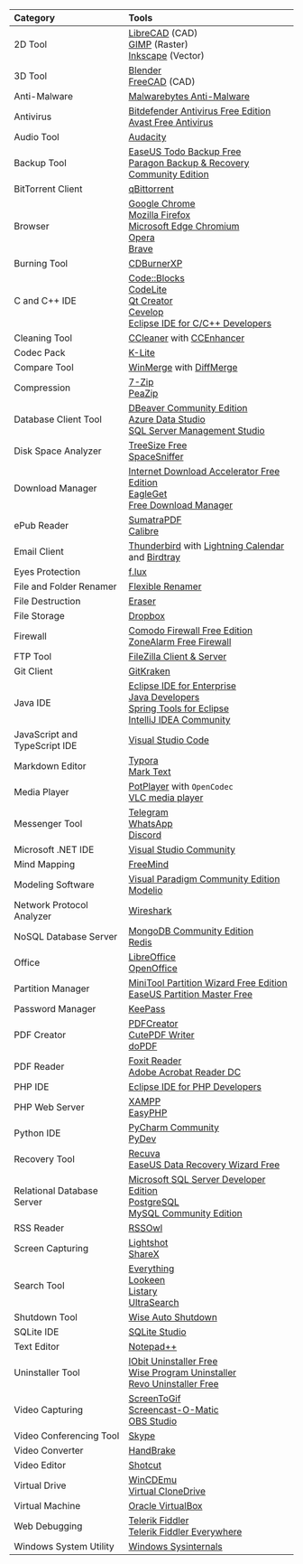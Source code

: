 | Category                      | Tools                                                        |
| :---------------------------- | :----------------------------------------------------------- |
| 2D Tool                       | [LibreCAD](https://librecad.org/) (CAD)<br>[GIMP](https://www.gimp.org/) (Raster)<br/>[Inkscape](https://inkscape.org/) (Vector) |
| 3D Tool                       | [Blender](https://www.blender.org/)<br/>[FreeCAD](https://www.freecadweb.org) (CAD) |
| Anti-Malware                  | [Malwarebytes Anti-Malware](https://www.malwarebytes.com/)   |
| Antivirus                     | [Bitdefender Antivirus Free Edition](https://www.bitdefender.com/solutions/free.html)<br/>[Avast Free Antivirus](https://www.avast.com/free-antivirus-download) |
| Audio Tool                    | [Audacity](https://www.audacityteam.org/)                    |
| Backup Tool                   | [EaseUS Todo Backup Free](https://www.easeus.com/backup-software/tb-free.html)<br/>[Paragon Backup & Recovery Community Edition](https://www.paragon-software.com/free/br-free/) |
| BitTorrent Client             | [qBittorrent](https://www.qbittorrent.org/)                  |
| Browser                       | [Google Chrome](https://www.google.com/chrome/)<br/>[Mozilla Firefox](https://www.mozilla.org/en-US/firefox/)<br/>[Microsoft Edge Chromium](https://www.microsoft.com/en-us/edge)<br/>[Opera](https://www.opera.com/)<br/>[Brave](https://brave.com/) |
| Burning Tool                  | [CDBurnerXP](https://cdburnerxp.se/en/home)                  |
| C and C++ IDE                 | [Code::Blocks](http://www.codeblocks.org/)<br/>[CodeLite](https://codelite.org/)<br/>[Qt Creator](https://www.qt.io/)<br/>[Cevelop](https://www.cevelop.com/)<br/>[Eclipse IDE for C/C++ Developers](https://www.eclipse.org/downloads/packages/) |
| Cleaning Tool                 | [CCleaner](https://www.ccleaner.com/) with [CCEnhancer](https://singularlabs.com/software/ccenhancer/) |
| Codec Pack                    | [K-Lite](https://codecguide.com/)                            |
| Compare Tool                  | [WinMerge](https://winmerge.org/) with [DiffMerge](https://sourcegear.com/diffmerge/) |
| Compression                   | [7-Zip](https://www.7-zip.org/)<br/>[PeaZip](https://www.peazip.org/) |
| Database Client Tool          | [DBeaver Community Edition](https://dbeaver.io/)<br/>[Azure Data Studio](https://docs.microsoft.com/en-us/sql/azure-data-studio/download-azure-data-studio)<br/>[SQL Server Management Studio](https://docs.microsoft.com/en-us/sql/ssms/download-sql-server-management-studio-ssms) |
| Disk Space Analyzer           | [TreeSize Free](https://www.jam-software.com/treesize_free)<br/>[SpaceSniffer](http://www.uderzo.it/main_products/space_sniffer/index.html) |
| Download Manager              | [Internet Download Accelerator Free Edition](https://westbyte.com/ida/)<br/>[EagleGet](http://www.eagleget.com/)<br/>[Free Download Manager](https://www.freedownloadmanager.org/) |
| ePub Reader                   | [SumatraPDF](https://www.sumatrapdfreader.org/free-pdf-reader.html)<br/>[Calibre](https://calibre-ebook.com/) |
| Email Client                  | [Thunderbird](https://www.thunderbird.net/en-US/) with [Lightning Calendar](https://www.thunderbird.net/en-US/calendar/) and [Birdtray](https://github.com/gyunaev/birdtray) |
| Eyes Protection               | [f.lux](https://justgetflux.com/)                            |
| File and Folder Renamer       | [Flexible Renamer](https://hp.vector.co.jp/authors/VA014830/english/FlexRena/) |
| File Destruction              | [Eraser](https://eraser.heidi.ie/)                           |
| File Storage                  | [Dropbox](https://www.dropbox.com/)                          |
| Firewall                      | [Comodo Firewall Free Edition](https://personalfirewall.comodo.com/)<br/>[ZoneAlarm Free Firewall](https://www.zonealarm.com/software/free-firewall) |
| FTP Tool                      | [FileZilla Client & Server](https://filezilla-project.org/)  |
| Git Client                    | [GitKraken](https://www.gitkraken.com/)                      |
| Java IDE                      | [Eclipse IDE for Enterprise<br/>Java Developers](https://www.eclipse.org/downloads/packages/)<br/>[Spring Tools for Eclipse](https://spring.io/tools)<br/>[IntelliJ IDEA Community](https://www.jetbrains.com/idea/download/) |
| JavaScript and TypeScript IDE | [Visual Studio Code](https://code.visualstudio.com/)         |
| Markdown Editor               | [Typora](https://typora.io/)<br/>[Mark Text](https://marktext.app/) |
| Media Player                  | [PotPlayer](https://potplayer.daum.net/) with `OpenCodec`<br/>[VLC media player](https://www.videolan.org/vlc/) |
| Messenger Tool                | [Telegram](https://telegram.org/)<br/>[WhatsApp](https://www.whatsapp.com/)<br/>[Discord](https://discordapp.com/) |
| Microsoft .NET IDE            | [Visual Studio Community](https://visualstudio.microsoft.com/vs/community/) |
| Mind Mapping                  | [FreeMind](http://freemind.sourceforge.net/wiki/index.php/Main_Page) |
| Modeling Software             | [Visual Paradigm Community Edition](https://www.visual-paradigm.com/editions/community/)<br/>[Modelio](https://www.modelio.org/) |
| Network Protocol Analyzer     | [Wireshark](https://www.wireshark.org/)                      |
| NoSQL Database Server         | [MongoDB Community Edition](https://www.mongodb.com/)<br/>[Redis](https://redis.io/) |
| Office                        | [LibreOffice](https://www.libreoffice.org/)<br/>[OpenOffice](https://www.openoffice.org/) |
| Partition Manager             | [MiniTool Partition Wizard Free Edition](https://www.partitionwizard.com/free-partition-manager.html)<br/>[EaseUS Partition Master Free](https://www.easeus.com/partition-manager/epm-free.html) |
| Password Manager              | [KeePass](https://keepass.info/)                             |
| PDF Creator                   | [PDFCreator](http://download.pdfforge.org/download/pdfcreator)<br/>[CutePDF Writer](https://www.cutepdf.com/Products/CutePDF/writer.asp)<br/>[doPDF](https://www.dopdf.com/) |
| PDF Reader                    | [Foxit Reader](https://www.foxitsoftware.com/pdf-reader/)<br/>[Adobe Acrobat Reader DC](https://get.adobe.com/reader/) |
| PHP IDE                       | [Eclipse IDE for PHP Developers](https://www.eclipse.org/downloads/packages/) |
| PHP Web Server                | [XAMPP](https://www.apachefriends.org/index.html)<br/>[EasyPHP](https://www.easyphp.org/) |
| Python IDE                    | [PyCharm Community](https://www.jetbrains.com/pycharm/download)<br/>[PyDev](https://www.pydev.org/) |
| Recovery Tool                 | [Recuva](https://www.ccleaner.com/recuva)<br/>[EaseUS Data Recovery Wizard Free](https://www.easeus.com/datarecoverywizard/free-data-recovery-software.htm) |
| Relational Database Server    | [Microsoft SQL Server Developer Edition](https://www.microsoft.com/en-us/sql-server)<br/>[PostgreSQL](https://www.postgresql.org/)<br/>[MySQL Community Edition](https://www.mysql.com/) |
| RSS Reader                    | [RSSOwl](http://www.rssowl.org/)                             |
| Screen Capturing              | [Lightshot](https://app.prntscr.com/en/index.html)<br/>[ShareX](https://getsharex.com/) |
| Search Tool                   | [Everything](https://www.voidtools.com/)<br/>[Lookeen](https://free.lookeen.com/)<br/>[Listary](https://www.listary.com/)<br/>[UltraSearch](https://www.jam-software.com/ultrasearch) |
| Shutdown Tool                 | [Wise Auto Shutdown](https://www.wisecleaner.com/wise-auto-shutdown.html) |
| SQLite IDE                    | [SQLite Studio](https://sqlitestudio.pl/)                    |
| Text Editor                   | [Notepad++](https://notepad-plus-plus.org/)                  |
| Uninstaller Tool              | [IObit Uninstaller Free](https://www.iobit.com/en/advanceduninstaller.php)<br/>[Wise Program Uninstaller](https://www.wisecleaner.com/wise-program-uninstaller.html)<br/>[Revo Uninstaller Free](https://www.revouninstaller.com/products/revo-uninstaller-free/) |
| Video Capturing               | [ScreenToGif](https://www.screentogif.com/)<br/>[Screencast-O-Matic](https://screencast-o-matic.com/)<br/>[OBS Studio](https://obsproject.com/) |
| Video Conferencing Tool       | [Skype](https://www.skype.com/en/)                           |
| Video Converter               | [HandBrake](https://handbrake.fr/)                           |
| Video Editor                  | [Shotcut](https://shotcut.org/)                              |
| Virtual Drive                 | [WinCDEmu](https://wincdemu.sysprogs.org/)<br/>[Virtual CloneDrive](https://www.elby.ch/en/products/vcd.html) |
| Virtual Machine               | [Oracle VirtualBox](https://www.virtualbox.org/)             |
| Web Debugging                 | [Telerik Fiddler](https://www.telerik.com/fiddler)<br/>[Telerik Fiddler Everywhere](https://www.telerik.com/fiddler-everywhere) |
| Windows System Utility        | [Windows Sysinternals](https://docs.microsoft.com/en-us/sysinternals/) |

